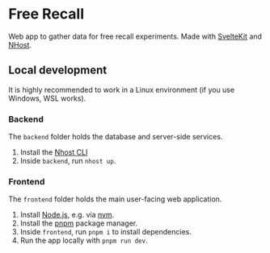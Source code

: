 # Free Recall

Web app to gather data for free recall experiments. Made with [SvelteKit](https://kit.svelte.dev/) and [NHost](https://nhost.io/).

## Local development

It is highly recommended to work in a Linux environment (if you use Windows, WSL works).

### Backend

The `backend` folder holds the database and server-side services.

1. Install the [Nhost CLI](https://github.com/nhost/cli?tab=readme-ov-file#get-started)
2. Inside `backend`, run `nhost up`.

### Frontend

The `frontend` folder holds the main user-facing web application.

1. Install [Node.js](https://nodejs.org/en), e.g. via [nvm](https://github.com/nvm-sh/nvm?tab=readme-ov-file#installing-and-updating).
2. Install the [pnpm](https://pnpm.io/installation) package manager.
3. Inside `frontend`, run `pnpm i` to install dependencies.
4. Run the app locally with `pnpm run dev`.
